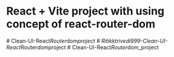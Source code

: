 # React + Vite project with using concept of react-router-dom

#   C l e a n - U I - R e a c t _ R o u t e r _ d o m _ p r o j e c t 
 
 #   R i t i k k t r i v e d i 9 9 9 - C l e a n - U I - R e a c t _ R o u t e r _ d o m _ p r o j e c t 
 
 #   C l e a n - U I - R e a c t _ R o u t e r _ d o m _ p r o j e c t 
 
 
